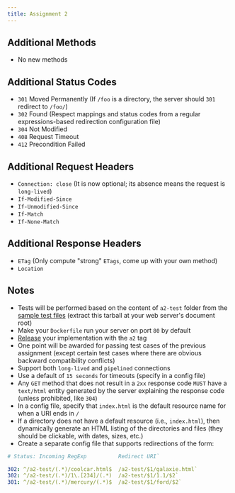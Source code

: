 ```yaml
---
title: Assignment 2
---
```


## Additional Methods

* No new methods

## Additional Status Codes

* `301` Moved Permanently (If `/foo` is a directory, the server should `301` redirect to `/foo/`)
* `302` Found (Respect mappings and status codes from a regular expressions-based redirection configuration file)
* `304` Not Modified
* `408` Request Timeout
* `412` Precondition Failed

## Additional Request Headers

* `Connection: close` (It is now optional; its absence means the request is `long-lived`)
* `If-Modified-Since`
* `If-Unmodified-Since`
* `If-Match`
* `If-None-Match`

## Additional Response Headers

* `ETag` (Only compute "strong" `ETags`, come up with your own method)
* `Location`

## Notes

* Tests will be performed based on the content of `a2-test` folder from the [sample test files](https://raw.githubusercontent.com/ibnesayeed/webserver-tester/master/sample/cs531-test-files.tar.gz) (extract this tarball at your web server's document root)
* Make your `Dockerfile` run your server on port `80` by default
* [Release](https://help.github.com/en/articles/creating-releases) your implementation with the `a2` tag
* One point will be awarded for passing test cases of the previous assignment (except certain test cases where there are obvious backward compatibility conflicts)
* Support both `long-lived` and `pipelined` connections
* Use a default of `15 seconds` for timeouts (specify in a config file)
* Any `GET` method that does not result in a `2xx` response code `MUST` have a `text/html` entity generated by the server explaining the response code (unless prohibited, like `304`)
* In a config file, specify that `index.html` is the default resource name for when a URI ends in `/`
* If a directory does not have a default resource (i.e., `index.html`), then dynamically generate an HTML listing of the directories and files (they should be clickable, with dates, sizes, etc.)
* Create a separate config file that supports redirections of the form:

```yml
# Status: Incoming RegExp          Redirect URI`

302: ^/a2-test/(.*)/coolcar.html$  /a2-test/$1/galaxie.html`
302: ^/a2-test/(.*)/1\.[234]/(.*)  /a2-test/$1/1.1/$2`
301: ^/a2-test/(.*)/mercury/(.*)$  /a2-test/$1/ford/$2`
```
